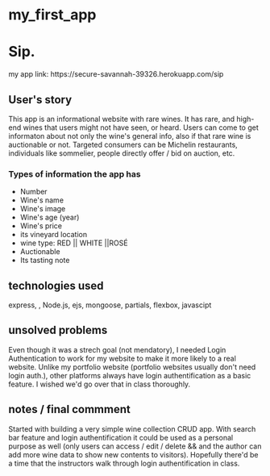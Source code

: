 # my_first_app


<h1>Sip.</h1>
my app link: https://secure-savannah-39326.herokuapp.com/sip

## User's story
This app is an informational website with rare wines. 
It has rare, and high-end wines that users might not have seen, or heard. 
Users can come to get informaton about not only the wine's general info, also if that rare wine is auctionable or not.
Targeted consumers can be Michelin restaurants, individuals like sommelier, people directly offer / bid on auction, etc. <br/>

### Types of information the app has
- Number 
- Wine's name
- Wine's image
- Wine's age (year)
- Wine's price
- its vineyard location
- wine type: RED || WHITE ||ROSÉ
- Auctionable
- Its tasting note

## technologies used
express, , Node.js, ejs, mongoose, partials, flexbox, javascipt

## unsolved problems
Even though it was a strech goal (not mendatory), I needed Login Authentication to work for my website to make it
more likely to a real website. Unlike my portfolio website (portfolio websites usually don't need login auth.), other platforms 
always have login authentification as a basic feature. I wished we'd go over that in class thoroughly.

## notes / final commment
Started with building a very simple wine collection CRUD app.
With search bar feature and login authentification it could be used as a personal purpose as well (only users can access / edit / delete && and the author can add more wine data to show new contents to visitors).
Hopefully there'd be a time that the instructors walk through login authentification in class.
